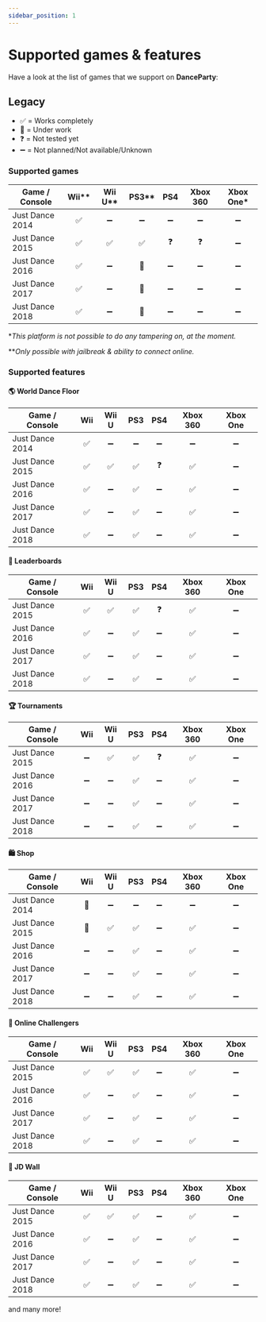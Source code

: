 ```yaml
---
sidebar_position: 1
---
```


# Supported games & features

Have a look at the list of games that we support on **DanceParty**:

## Legacy
- ✅ = Works completely
- 👷 = Under work
- ❓ = Not tested yet
- ➖ = Not planned/Not available/Unknown
### Supported games

| Game / Console              | Wii** | Wii U** | PS3** | PS4 | Xbox 360 | Xbox One* |
|-------------------|:---:|:-----:|:---:|:---:|:--------:|:--------:|
| Just Dance 2014   | ✅  |  ➖   |  ➖ |  ➖ |    ➖    |    ➖    |
| Just Dance 2015   | ✅  |  ✅   | ✅  |  ❓ |    ❓    |    ➖    |
| Just Dance 2016   | ✅  |  ➖   | 👷  | ➖ |    ➖    |    ➖    |
| Just Dance 2017   | ✅  |  ➖   | 👷  | ➖ |    ➖    |    ➖    |
| Just Dance 2018   | ✅  |  ➖   | 👷  | ➖ |    ➖    |    ➖    |

**This platform is not possible to do any tampering on, at the moment.*

***Only possible with jailbreak & ability to connect online.*

### Supported features

#### 🌎 World Dance Floor
| Game / Console | Wii | Wii U | PS3 | PS4 | Xbox 360 | Xbox One|
|-------------------|:---:|:-----:|:---:|:---:|:--------:|:--------:|
| Just Dance 2014   | ✅  |  ➖   |  ➖ |  ➖ |    ➖    |    ➖    |
| Just Dance 2015   | ✅  |  ✅   | ✅  |  ❓ |    ✅    |    ➖    |
| Just Dance 2016   | ✅  |  ➖   | ✅  | ➖ |    ✅    |    ➖    |
| Just Dance 2017   | ✅  |  ➖   | ✅  | ➖ |    ✅    |    ➖    |
| Just Dance 2018   | ✅  |  ➖  | ✅  | ➖ |    ✅    |    ➖    |

#### 🏅 Leaderboards
| Game / Console | Wii | Wii U | PS3 | PS4 | Xbox 360 | Xbox One|
|-------------------|:---:|:-----:|:---:|:---:|:--------:|:--------:|
| Just Dance 2015   | ✅  |  ✅   | ✅  |  ❓ |    ✅    |    ➖    |
| Just Dance 2016   | ✅  |  ➖   | ✅  | ➖ |    ✅    |    ➖    |
| Just Dance 2017   | ✅  |  ➖   | ✅  | ➖ |    ✅    |    ➖    |
| Just Dance 2018   | ✅  |  ➖   | ✅  | ➖ |    ✅    |    ➖    |

#### 🏆 Tournaments
| Game / Console | Wii | Wii U | PS3 | PS4 | Xbox 360 | Xbox One|
|-------------------|:---:|:-----:|:---:|:---:|:--------:|:--------:|
| Just Dance 2015   | ➖  |  ✅   | ✅  |  ❓ |    ✅    |    ➖    |
| Just Dance 2016   | ➖  |  ➖   | ✅  | ➖ |    ✅    |    ➖    |
| Just Dance 2017   | ➖  |  ➖   | ✅  | ➖ |    ✅    |    ➖    |
| Just Dance 2018   | ➖ |  ➖   | ✅  | ➖ |   ✅    |    ➖    |

#### 🛍️ Shop
| Game / Console | Wii | Wii U | PS3 | PS4 | Xbox 360 | Xbox One|
|-------------------|:---:|:-----:|:---:|:---:|:--------:|:--------:|
| Just Dance 2014   | 👷  |  ➖   | ➖  |  ➖ |    ➖    |    ➖    |
| Just Dance 2015   | 👷  |  ✅   | ✅  |   ➖ |    ✅    |    ➖    |
| Just Dance 2016   | ➖  |  ➖   | ✅  |  ➖ |    ✅    |    ➖    |
| Just Dance 2017   | ➖  |  ➖   | ✅  |  ➖ |    ✅    |    ➖    |
| Just Dance 2018   | ➖ |  ➖   | ✅  |  ➖ |   ✅    |    ➖    |

#### 🎯 Online Challengers
| Game / Console | Wii | Wii U | PS3 | PS4 | Xbox 360 | Xbox One|
|-------------------|:---:|:-----:|:---:|:---:|:--------:|:--------:|
| Just Dance 2015   | ✅  |  ✅   | ✅  |   ➖ |    ✅    |    ➖    |
| Just Dance 2016   | ✅  |  ➖   | ✅  |  ➖ |    ✅    |    ➖    |
| Just Dance 2017   | ✅  |  ➖   | ✅  |  ➖ |    ✅    |    ➖    |
| Just Dance 2018   | ✅ |  ➖   | ✅  |  ➖ |   ✅    |    ➖    |

#### 📢 JD Wall
| Game / Console | Wii | Wii U | PS3 | PS4 | Xbox 360 | Xbox One|
|-------------------|:---:|:-----:|:---:|:---:|:--------:|:--------:|
| Just Dance 2015   | ✅  |  ✅   | ✅  |   ➖ |    ✅    |    ➖    |
| Just Dance 2016   | ✅  |  ➖   | ✅  |  ➖ |    ✅    |    ➖    |
| Just Dance 2017   | ✅  |  ➖   | ✅  |  ➖ |    ✅    |    ➖    |
| Just Dance 2018   | ✅ |  ➖   | ✅  |  ➖ |   ✅    |    ➖    |

and many more!
